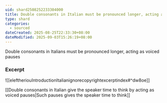 ```yaml
---
uid: shard2508252233304000
title: Double consonants in Italian must be pronounced longer, acting as voiced pauses
type: shard
categories:
  - sourced
dateCreated: 2025-08-25T22:33:30+08:00
dateModified: 2025-09-03T15:26:19+08:00
---
```

Double consonants in Italians must be pronounced longer, acting as voiced pauses

### Excerpt
![[eleftheriouIntroductionItalianignorecopyrightexcerptindex#^dw8oe]]

[[Double consonants in Italian give the speaker time to think by acting as voiced pauses|Such pauses gives the speaker time to think]]